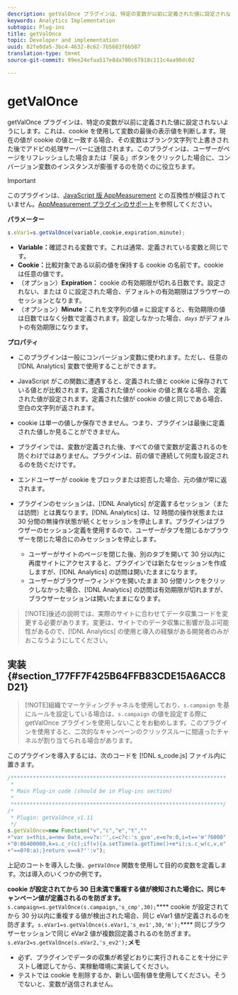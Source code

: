 ```yaml
---
description: getValOnce プラグインは、特定の変数が以前に定義された値に設定されないようにします。これは、cookie を使用して変数の最後の表示値を判断します。現在の値が cookie の値と一致する場合、その変数はブランク文字列で上書きされた後でアドビの処理サーバーに送信されます。このプラグインは、ユーザーがページをリフレッシュした場合または「戻る」ボタンをクリックした場合に、コンバージョン変数のインスタンスが膨張するのを防ぐのに役立ちます。
keywords: Analytics Implementation
subtopic: Plug-ins
title: getValOnce
topic: Developer and implementation
uuid: 82fe0da5-3bc4-4632-8c62-7b5683f6b587
translation-type: tm+mt
source-git-commit: 99ee24efaa517e8da700c67818c111c4aa90dc02

---
```



# getValOnce

getValOnce プラグインは、特定の変数が以前に定義された値に設定されないようにします。これは、cookie を使用して変数の最後の表示値を判断します。現在の値が cookie の値と一致する場合、その変数はブランク文字列で上書きされた後でアドビの処理サーバーに送信されます。このプラグインは、ユーザーがページをリフレッシュした場合または「戻る」ボタンをクリックした場合に、コンバージョン変数のインスタンスが膨張するのを防ぐのに役立ちます。

>[!IMPORTANT]
>
>このプラグインは、[JavaScript 版 AppMeasurement](/help/implement/js-implementation/c-appmeasurement-js/appmeasure-mjs.md) との互換性が検証されていません。[AppMeasurement プラグインのサポート](/help/implement/js-implementation/c-appmeasurement-js/plugins-support.md)を参照してください。

**パラメーター**

```js
s.eVar1=s.getValOnce(variable,cookie,expiration,minute);
```

* **Variable：**&#x200B;確認される変数です。これは通常、定義されている変数と同じです。
* **Cookie：**&#x200B;比較対象である以前の値を保持する cookie の名前です。cookie は任意の値です。
* （オプション）**Expiration：** cookie の有効期限が切れる日数です。設定されない、または 0 に設定された場合、デフォルトの有効期限はブラウザーのセッションとなります。
* （オプション）**Minute：**&#x200B;これを文字列の値  *`m`* に設定すると、有効期限の値は日数ではなく分数で定義されます。設定しなかった場合、*`days`* がデフォルトの有効期限になります。

**プロパティ**

* このプラグインは一般にコンバージョン変数に使われます。ただし、任意の [!DNL Analytics] 変数で使用することができます。
* JavaScript がこの関数に遭遇すると、定義された値と cookie に保存されている値とが比較されます。定義された値が cookie の値と異なる場合、定義された値が設定されます。定義された値が cookie の値と同じである場合、空白の文字列が返されます。
* cookie は単一の値しか保存できません。つまり、プラグインは最後に定義された値しか見ることができません。
* プラグインでは、変数が定義された後、すべての値で変数が定義されるのを防ぐわけではありません。プラグインは、前の値で連続して何度も設定されるのを防ぐだけです。
* エンドユーザーが cookie をブロックまたは拒否した場合、元の値が常に返されます。
* プラグインのセッションは、[!DNL Analytics] が定義するセッション（または訪問）とは異なります。[!DNL Analytics] は、12 時間の操作状態または 30 分間の無操作状態が続くとセッションを停止します。プラグインはブラウザーのセッション定義を使用するので、ユーザーがタブを閉じるかブラウザーを閉じた場合にのみセッションを停止します。

   * ユーザーがサイトのページを閉じた後、別のタブを開いて 30 分以内に再度サイトにアクセスすると、プラグインでは新たなセッションを作成しますが、[!DNL Analytics] の訪問は開いたままになります。
   * ユーザーがブラウザーウィンドウを開いたまま 30 分間リンクをクリックしなかった場合、[!DNL Analytics] の訪問は有効期限が切れますが、ブラウザーセッションは開いたままになります。

> [!NOTE]後述の説明では、実際のサイトに合わせてデータ収集コードを変更する必要があります。変更は、サイトでのデータ収集に影響が及ぶ可能性があるので、[!DNL Analytics] の使用と導入の経験がある開発者のみがおこなうようにしてください。

## 実装 {#section_177FF7F425B64FFB83CDE15A6ACC8D21}

> [!NOTE]組織でマーケティングチャネルを使用しており、`s.campaign` を基にルールを設定している場合は、`s.campaign` の値を設定する際に getValOnce プラグインを使用しないことをお勧めします。このプラグインを使用すると、二次的なキャンペーンのクリックスルーに間違ったチャネルが割り当てられる場合があります。

このプラグインを導入するには、次のコードを [!DNL s_code.js] ファイル内に置きます。

```js
/******************************************************************** 
 * 
 * Main Plug-in code (should be in Plug-ins section) 
 * 
 *******************************************************************/ 
/* 
 * Plugin: getValOnce_v1.11 
 */ 
s.getValOnce=new Function("v","c","e","t","" 
+"var s=this,a=new Date,v=v?v:'',c=c?c:'s_gvo',e=e?e:0,i=t=='m'?6000" 
+"0:86400000,k=s.c_r(c);if(v){a.setTime(a.getTime()+e*i);s.c_w(c,v,e" 
+"==0?0:a);}return v==k?'':v");
```

上記のコートを導入した後、*`getValOnce`* 関数を使用して目的の変数を定義します。次は導入のいくつかの例です。

**cookie が設定されてから 30 日未満で重複する値が検知された場合に、同じキャンペーン値が定義されるのを防ぎます。**
`s.campaign=s.getValOnce(s.campaign,'s_cmp',30);`**** cookie が設定されてから 30 分以内に重複する値が検出された場合、同じ eVar1 値が定義されるのを防ぎます。`s.eVar1=s.getValOnce(s.eVar1,'s_ev1',30,'m');`**** 同じブラウザーセッションで同じ eVar2 値が複数回定義されるのを防ぎます。
`s.eVar2=s.getValOnce(s.eVar2,'s_ev2');`**メモ**

* 必ず、プラグインでデータの収集が希望どおりに実行されることを十分にテストし確認してから、実稼動環境に実装してください。
* テストでは cookie を削除するか、新しい固有値を使用してください。そうでないと、変数が送信されません。

